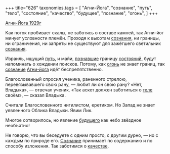 +++
title="626"
taxonomies.tags = [
 "Агни-Йога",
 "сознание",
 "путь",
 "тело",
 "состояние",
 "качество",
 "будущее",
 "познание",
 "огонь",
]
+++

[Агни-Йога 1929г](/agni/1929)

Как поток пробивает скалы, не заботясь о составе камней, так Агни-йог минует условности племён. Проходя к высотам [сознания](/tags/[сознание](/tags/сознание)), ни границы, ни ограничения, ни запреты не существуют для зажёгшего светильник [сознания](/tags/[сознание](/tags/сознание)).   

Израиль, ищущий [путь](/tags/путь), и майи, [познавшие](/tags/познание) границу [состояний](/tags/состояние), будут напоминать о хождении поисков. Потому, как [огонь](/tags/огонь) не знает границ, так [сознание](/tags/сознание) [Агни-йога](/tags/Агни-Йога) идёт беспрепятственно.   

Благословенный спросил ученика, раненного стрелою, перевязывавшего свою рану, — любит ли он свою рану? «Нет, Владыка», — отвечал ученик. «Так аскет должен заботиться о [теле](/tags/тело) своём», — сказал Владыка.   

Считали Благословенного нигилистом, еретиком. Но Запад не знает уявленного Облика Владыки. Явим Лик.   

Многое сотворилось, но явление [будущего](/tags/будущее) как небо звёздное необъятно!   

Не говорю, что вы беседуете с одним просто, с другим дурно, — но с каждым по природе его. [Сознание](/tags/сознание) принимает по содержанию и по способу изложения. Так заботимся о [качестве](/tags/качество).